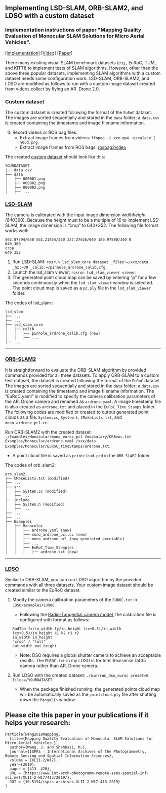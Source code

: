 ## Implementing LSD-SLAM, ORB-SLAM2, and LDSO with a custom dataset

### Implementation instructions of paper "Mapping Quality Evaluation of Monocular SLAM Solutions for Micro Aerial Vehicles". 

[[Implementation]](http://jiewang.name/publications/slam2019)
[[Video]](http://jiewang.name/files/slam2019.gif)
[[Paper]](https://www.int-arch-photogramm-remote-sens-spatial-inf-sci.net/XLII-2-W17/413/2019/)

There many existing visual SLAM benchmark datasets (e.g., EuRoC, TUM, and KITTI) to implement tests of SLAM algorithms. 
However, other than the above three popular datasets, implementing SLAM algorithms with a custom dataset needs some configuration work. LSD-SLAM, ORB-SLAM2, and LDSO are modified as follows to run with a custom image dataset created from videos collect by flying an AR. Drone 2.0. 

### Custom dataset

The custom dataset is created following the format of the `EuRoC` dataset. The images are sorted sequentially and stored in the `data` folder; a `data.csv` is created containing the timestamp and image filename information. 

0. Record videos or ROS bag files. 
   * Extract image frames from videos: `ffmpeg -i xxx.mp4 -qscale:v 2 %06d.png`
   * Extract image frames from ROS bags: [rosbag2video](https://github.com/mlaiacker/rosbag2video) 

The created [custom dataset](https://github.com/jwangjie/LSD_SLAM-ORB_SLAM2-LDSO-ARDrone/tree/master/example_dataset) should look like this:

````
YOURDATASET
├── data.csv
├── data
│   ├── 000001.png
│   ├── 000002.png
│   ├── 000003.png
│   ├── ... 
````

### [LSD-SLAM](https://github.com/tum-vision/lsd_slam)

The camera is calibrated with the input image dimension width*height (640*360). Because the height must to be a multiple of 16 to implement LSD-SLAM, the image dimension is “crop” to 640*352. The following file format works well:

```
562.87794/640 562.21464/360 327.27636/640 189.97880/360 0
640 360
crop
640 352
```

1. Run LSD-SLAM: `rosrun lsd_slam_core dataset _files:=/xxx/data _hz:=30 _calib:=/pinhole_ardrone_calib.cfg`.
2. Launch the lsd_slam viewer: `rosrun lsd_slam_viewer viewer`.
3. The generated point cloud map can be saved by entering “p” for a few seconds continuously when the `lsd_slam_viewer` window is selected. The point cloud map is saved as a `pc.ply` file in the `lsd_slam_viewer` folder.

The codes of lsd_slam :
````
lsd_slam
├── ...
├── ...
├── lsd_slam_core
│   ├── calib
│   │   ├── pinhole_ardrone_calib.cfg (new)
│   |   ├── ...
├── ...
````
---

### [ORB-SLAM2](https://github.com/raulmur/ORB_SLAM2)

It is straightforward to evaluate the ORB-SLAM algorithm by provided commands provided for all three datasets. To apply ORB-SLAM to a custom test dataset, the dataset is created following the format of the `EuRoC` dataset. The images are sorted sequentially and stored in the `data` folder; a `data.csv` is created containing the timestamp and image filename information. The “EuRoC.yaml” is modified to specify the camera calibration parameters of the AR. Drone camera and renamed as `ardrone.yaml`. A image timestamp file is also created as `ardrone.txt` and placed in the `EuRoC_Time_Stamps` folder. The following codes are modified or created to output generated point clouds as a file: `System.cc`, `System.h`, `CMakeLists.txt`, and `mono_ardrone_pcl.cc`. 

Run ORB-SLAM2  with the created dataset: `./Examples/Monocular/mono_euroc_pcl Vocabulary/ORBvoc.txt Examples/Monocular/ardrone.yaml /xxx/data Examples/Monocular/EuRoC_TimeStamps/ardrone.txt`.
   * A point cloud file is saved as `pointcloud.pcd` in the `ORB_SLAM2` folder.

The codes of orb_slam2:
````
orb_slam2
├── CMakeLists.txt (modified)
├── ...
├── src
│   ├── System.cc (modified)
│   ├── ...
├── include
│   ├── System.h (modified)
│   ├── ...
├── ...
├── ...
├── Examples
│   ├── Monocular
│   │   ├── ardrone.yaml (new)
│   │   ├── mono_ardrone_pcl.cc (new)
│   │   ├── mono_ardrone_pcl (new generated excutable)
│   │   ├── ...
│   │   ├── EuRoC_Time_Stamples
│   │   |   ├── ardrone.txt (new)
````

---

### [LDSO](https://github.com/tum-vision/LDSO) 

Similar to ORB-SLAM, you can run LDSO algorithm by the provided commands with all three datasets. 
Your custom image dataset should be created similar to the EuRoC dataset.

1. Modify the camera calibration parameters of the `EUROC.txt` in `LDSO/examples/EUROC`. 
   * Following the [Radio-Tangential camera model](https://github.com/JakobEngel/dso#calibration-file-for-radio-tangential-camera-model), the calibration file is configured with format as follows:
   ```
   RadTan fx/in_width fy/in_height (cx+0.5)/in_width (cy+0.5)/in_height k1 k2 r1 r2
   in_width in_height
   "crop" / "full"  
   out_width out_height
   ```
   * Note: DSO requires a global shutter camera to achieve an acceptable results. The `EUROC.txt` in my LDSO is for Intel          Realsense D435 camera rather than AR. Drone camera. 
   
2. Run LDSO  with the created dataset: `./bin/run_dso_euroc preset=0 files=/YOURDATASET`
   * When the package finished running, the generated points cloud map will be automatically saved as the `pointcloud.ply` 
   file after shutting down the `Pangolin` window. 

## Please cite this paper in your publications if it helps your research:
```
@article{wang2019mapping,
  title={Mapping Quality Evaluation of Monocular SLAM Solutions for Micro Aerial Vehicles.},
  author={Wang, J. and Shahbazi, M.},
  journal={ISPRS - International Archives of the Photogrammetry, Remote Sensing and Spatial Information Sciences},
  volume = {XLII-2/W17},
  year={2019},
  pages = {413--420},
  URL = {https://www.int-arch-photogramm-remote-sens-spatial-inf-sci.net/XLII-2-W17/413/2019/},
  DOI = {10.5194/isprs-archives-XLII-2-W17-413-2019} 
}

```   
